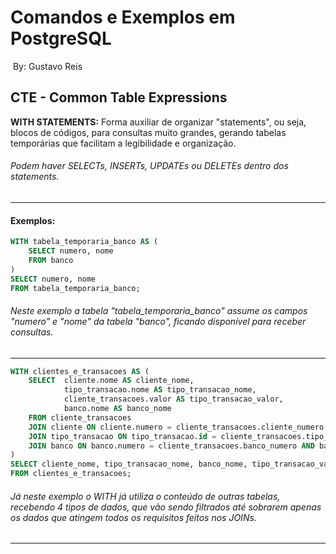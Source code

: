 # Comandos e Exemplos em PostgreSQL

​																																		By: Gustavo Reis

## CTE - Common Table Expressions

**WITH STATEMENTS:** Forma auxiliar de organizar "statements", ou seja, blocos de códigos, para consultas muito grandes, gerando tabelas temporárias que facilitam a legibilidade e organização.

###### Podem haver SELECTs, INSERTs, UPDATEs ou DELETEs dentro dos statements.

---

#### Exemplos:

```sql
WITH tabela_temporaria_banco AS (
	SELECT numero, nome
	FROM banco
)
SELECT numero, nome
FROM tabela_temporaria_banco;
```

###### Neste exemplo a tabela "tabela_temporaria_banco" assume os campos "numero" e "nome" da tabela "banco", ficando disponível para receber consultas.

---

```sql
WITH clientes_e_transacoes AS (
	SELECT 	cliente.nome AS cliente_nome, 
			tipo_transacao.nome AS tipo_transacao_nome,
			cliente_transacoes.valor AS tipo_transacao_valor,
			banco.nome AS banco_nome
	FROM cliente_transacoes
	JOIN cliente ON cliente.numero = cliente_transacoes.cliente_numero  -- Selecionando as transações por cliente
	JOIN tipo_transacao ON tipo_transacao.id = cliente_transacoes.tipo_transacao_id -- Buscando o tipo de transação
	JOIN banco ON banco.numero = cliente_transacoes.banco_numero AND banco.nome ILIKE '%Itaú%' -- Selecionando bancos com Itaú
)
SELECT cliente_nome, tipo_transacao_nome, banco_nome, tipo_transacao_valor -- Retornando apenas as transações do banco Itaú
FROM clientes_e_transacoes;
```

###### Já neste exemplo o WITH já utiliza o conteúdo de outras tabelas, recebendo 4 tipos de dados, que vão sendo filtrados até sobrarem apenas os dados que atingem todos os requisitos feitos nos JOINs.

---

